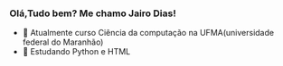 ### Olá,Tudo bem? Me chamo Jairo Dias!
- 🔭 Atualmente curso Ciência da computação na UFMA(universidade federal do Maranhão)
- 🌱 Estudando Python e HTML 
